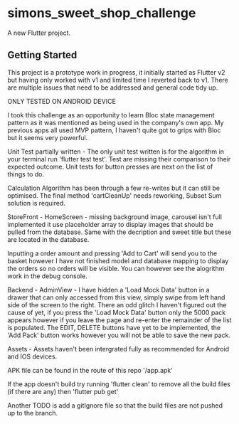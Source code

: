 # simons_sweet_shop_challenge

A new Flutter project.

## Getting Started

This project is a prototype work in progress, it initially started as Flutter v2 but having only worked with v1 and limited time I reverted back to v1. There are multiple issues that need to be addressed and general code tidy up.

ONLY TESTED ON ANDROID DEVICE

I took this challenge as an opportunity to learn Bloc state management pattern as it was mentioned as being used in the company's own app. My previous apps all used MVP pattern, I haven't quite got to grips with Bloc but it seems very powerful.

Unit Test partially written - The only unit test written is for the algorithm in your terminal run 'flutter test test'.  Test are missing their comparison to their expected outcome. Unit tests for button presses are next on the list of things to do.

Calculation Algorithm has been through a few re-writes but it can still be optimised. The final method 'cartCleanUp' needs reworking, Subset Sum solution is required.

StoreFront - HomeScreen - missing background image, carousel isn't full implemented it use placeholder array to display images that should be pulled from the database. Same with the decription and sweet title but these are located in the database.

Inputting a order amount and pressing 'Add to Cart' will send you to the basket however I have not finished model and database mapping to display the orders so no orders will be visible. You can however see the alogrithm work in the debug console.

Backend - AdminView - I have hidden a 'Load Mock Data' button in a drawer that can only accessed from this view, simply swipe from left hand side of the screen to the right. There an odd glitch I haven't figured out the cause of yet, if you press the 'Load Mock Data' button only the 5000 pack appears however if you leave the page and re-enter the remainder of the list is populated. The EDIT, DELETE buttons have yet to be implemented, the 'Add Pack' button works however you will not be able to save the new pack.

Assets - Assets haven't been intergrated fully as recommended for Android and IOS devices.

APK file can be found in the route of this repo '/app.apk'

If the app doesn't build try running 'flutter clean' to remove all the build files (if there are any) then 'flutter pub get'

Another TODO is add a gitIgnore file so that the build files are not pushed up to the branch.

